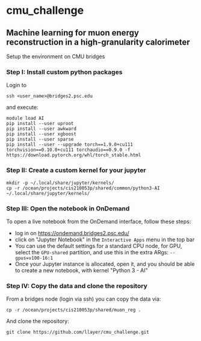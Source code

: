 # cmu_challenge

## Machine learning for muon energy reconstruction in a high-granularity calorimeter

Setup the environment on CMU bridges

### Step I: Install custom python packages

Login to
```
ssh <user_name>@bridges2.psc.edu
```
and execute:
```
module load AI
pip install --user uproot
pip install --user awkward
pip install --user xgboost
pip install --user sparse
pip install --user --upgrade torch==1.9.0+cu111 torchvision==0.10.0+cu111 torchaudio==0.9.0 -f https://download.pytorch.org/whl/torch_stable.html
```

### Step II: Create a custom kernel for your jupyter

```
mkdir -p ~/.local/share/jupyter/kernels/
cp -r /ocean/projects/cis210053p/shared/common/python3-AI ~/.local/share/jupyter/kernels/
```

### Step III: Open the notebook in OnDemand

To open a live notebook from the OnDemand interface, follow these steps:
- log in on https://ondemand.bridges2.psc.edu/
- click on "Jupyter Notebook" in the `Interactive Apps` menu in the top bar
- You can use the default settings for a standard CPU node, for GPU, select the `GPU-shared` partition, and use 
this in the extra ARgs: `--gpus=v100-16:1`
- Once your Jupyter instance is allocated, open it, and you should be able to create a new notebook, with kernel "Python 3 - AI"

### Step IV: Copy the data and clone the repository

From a bridges node (login via ssh) you can copy the data via:
```
cp -r /ocean/projects/cis210053p/shared/muon_reg .
```
And clone the repository:
```
git clone https://github.com/llayer/cmu_challenge.git
```
